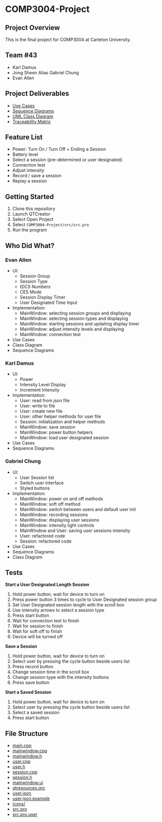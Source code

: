 # COMP3004-Project

## Project Overview
This is the final project for COMP3004 at Carleton University.

## Team #43
- Karl Damus
- Jong Sheen Alias Gabriel Chung
- Evan Allen

## Project Deliverables
- [Use Cases](https://github.com/karldamus/COMP3004-Project/blob/main/project%20deliverables/Use%20Cases.pdf)
- [Sequence Diagrams](https://github.com/karldamus/COMP3004-Project/blob/main/project%20deliverables/Sequence%20Diagrams.pdf)
- [UML Class Diagram](https://github.com/karldamus/COMP3004-Project/blob/main/project%20deliverables/UML%20Class%20Diagram.pdf)
- [Traceability Matrix](https://github.com/karldamus/COMP3004-Project/blob/main/project%20deliverables/Traceability%Matrix.pdf)

## Feature List
- Power: Turn On / Turn Off + Ending a Session
- Battery level
- Select a session (pre-determined or user designated)
- Connection test
- Adjust intensity
- Record / save a session
- Replay a session

## Getting Started
1. Clone this repository
2. Launch QTCreator
3. Select Open Project
4. Select `COMP3004-Project/src/src.pro`
5. Run the program

## Who Did What?
### Evan Allen
- UI:
	- Session Group
	- Session Type
	- tDCS Numbers
	- CES Mode
	- Session Display Timer
	- User Designated Time Input
- Implementation:
	- MainWindow: selecting session groups and displaying
	- MainWindow: selecting session types and displaying
	- MainWindow: starting sessions and updating display timer
	- MainWindow: adjust intensity levels and displaying
	- MainWindow: connection test 
- Use Cases
- Class Diagram
- Sequence Diagrams

### Karl Damus
- UI:
	- Power
	- Intensity Level Display
	- Increment Intensity
- Implementation:
	- User: read from json file
	- User: write to file
	- User: create new file
	- User: other helper methods for user file
	- Session: initialization and helper methods
	- MainWindow: save session
	- MainWindow: power button helpers
	- MainWindow: load user designated session
- Use Cases
- Sequence Diagrams

### Gabriel Chung
- UI:
	- User Session list
	- Switch user interface
	- Styled buttons
- Implementation:
	- MainWindow: power on and off methods
	- MainWindow: soft off method
	- MainWindow: switch between users and default user init
	- MainWindow: recording sessions
	- MainWindow: displaying user sessions
	- MainWindow: intensity light controls
	- MainWindow and User: saving user sessions intensity
	- User: refactored code
	- Session: refactored code
- Use Cases
- Sequence Diagrams
- Class Diagram

## Tests
**Start a User Designated Length Session**
1. Hold power button, wait for device to turn on
2. Press power button 3 times to cycle to User Designated session group
3. Set User Designated session length with the scroll box
4. Use intensity arrows to select a session type
5. Press start button
6. Wait for connection test to finish
7. Wait for session to finish
8. Wait for soft off to finish
9. Device will be turned off

**Save a Session**
1. Hold power button, wait for device to turn on
2. Select user by pressing the cycle button beside users list
3. Press record button
4. Change session time in the scroll box
5. Change session type with the intensity buttons
6. Press save button

**Start a Saved Session**
1. Hold power button, wait for device to turn on
2. Select user by pressing the cycle button beside users list
3. Select a saved session
4. Press start button

## File Structure
- [main.cpp](https://github.com/karldamus/COMP3004-Project/tree/main/src/main.cpp)
- [mainwindow.cpp](https://github.com/karldamus/COMP3004-Project/tree/main/src/mainwindow.cpp)
- [mainwindow.h](https://github.com/karldamus/COMP3004-Project/tree/main/src/mainwindow.h)
- [user.cpp](https://github.com/karldamus/COMP3004-Project/tree/main/src/user.cpp)
- [user.h](https://github.com/karldamus/COMP3004-Project/tree/main/src/user.h)
- [session.cpp](https://github.com/karldamus/COMP3004-Project/tree/main/src/session.cpp)
- [session.h](https://github.com/karldamus/COMP3004-Project/tree/main/src/session.h)
- [mainwindow.ui](https://github.com/karldamus/COMP3004-Project/tree/main/src/mainwindow.ui)
- [qtresources.qrc](https://github.com/karldamus/COMP3004-Project/tree/main/src/qtresources.qrc)
- [user.json](https://github.com/karldamus/COMP3004-Project/tree/main/src/user.json)
- [user.json.example](https://github.com/karldamus/COMP3004-Project/tree/main/src/user.json.example)
- [icons/](https://github.com/karldamus/COMP3004-Project/tree/main/src/icons)
- [src.pro](https://github.com/karldamus/COMP3004-Project/tree/main/src/src.pro)
- [src.pro.user](https://github.com/karldamus/COMP3004-Project/tree/main/src/src.pro.user)

